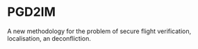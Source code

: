 # PGD2IM
A new methodology for the problem of secure flight verification, localisation, an deconfliction.
